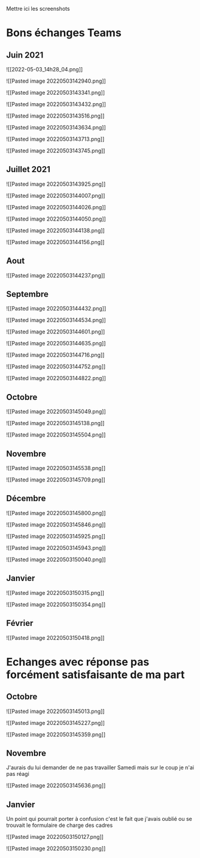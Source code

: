 Mettre ici les screenshots

# Bons échanges Teams

## Juin 2021
![[2022-05-03_14h28_04.png]]

![[Pasted image 20220503142940.png]]

![[Pasted image 20220503143341.png]]

![[Pasted image 20220503143432.png]]

![[Pasted image 20220503143516.png]]

![[Pasted image 20220503143634.png]]

![[Pasted image 20220503143713.png]]

![[Pasted image 20220503143745.png]]

## Juillet 2021
![[Pasted image 20220503143925.png]]

![[Pasted image 20220503144007.png]]

![[Pasted image 20220503144026.png]]

![[Pasted image 20220503144050.png]]

![[Pasted image 20220503144138.png]]

![[Pasted image 20220503144156.png]]

## Aout

![[Pasted image 20220503144237.png]]

## Septembre
![[Pasted image 20220503144432.png]]

![[Pasted image 20220503144534.png]]

![[Pasted image 20220503144601.png]]

![[Pasted image 20220503144635.png]]

![[Pasted image 20220503144716.png]]

![[Pasted image 20220503144752.png]]

![[Pasted image 20220503144822.png]]

## Octobre
![[Pasted image 20220503145049.png]]

![[Pasted image 20220503145138.png]]

![[Pasted image 20220503145504.png]]

## Novembre
![[Pasted image 20220503145538.png]]

![[Pasted image 20220503145709.png]]

## Décembre
![[Pasted image 20220503145800.png]]

![[Pasted image 20220503145846.png]]

![[Pasted image 20220503145925.png]]

![[Pasted image 20220503145943.png]]

![[Pasted image 20220503150040.png]]

## Janvier
![[Pasted image 20220503150315.png]]

![[Pasted image 20220503150354.png]]

## Février
![[Pasted image 20220503150418.png]]


# Echanges avec réponse pas forcément satisfaisante de ma part
## Octobre
![[Pasted image 20220503145013.png]]

![[Pasted image 20220503145227.png]]

![[Pasted image 20220503145359.png]]

## Novembre
J'aurais du lui demander de ne pas travailler Samedi mais sur le coup je n'ai pas réagi

![[Pasted image 20220503145636.png]]

## Janvier
Un point qui pourrait porter à confusion c'est le fait que j'avais oublié ou se trouvait le formulaire de charge des cadres

![[Pasted image 20220503150127.png]]

![[Pasted image 20220503150230.png]]